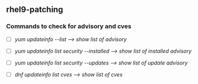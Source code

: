 ## rhel9-patching

### Commands to check for advisory and cves
- [ ] *yum updateinfo --list --> show list of advisory*
- [ ] _yum updateinfo list security --installed --> show list of installed advisory_
- [ ] _yum updateinfo list security --updates --> show list of update advisory_
- [ ] _dnf updateinfo list cves --> show list of cves_

